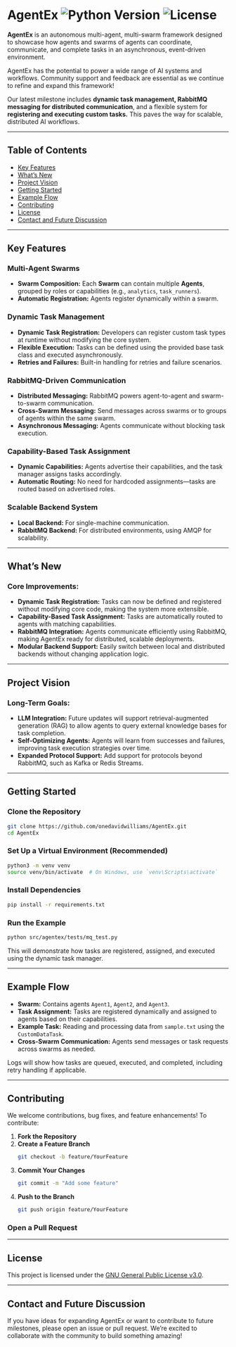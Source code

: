 # **AgentEx** ![Python Version](https://img.shields.io/badge/python-3.8+-blue.svg) ![License](https://img.shields.io/badge/License-GPLv3-blue.svg)

**AgentEx** is an autonomous multi-agent, multi-swarm framework designed to showcase how agents and swarms of agents can coordinate, communicate, and complete tasks in an asynchronous, event-driven environment.

AgentEx has the potential to power a wide range of AI systems and workflows. Community support and feedback are essential as we continue to refine and expand this framework!

Our latest milestone includes **dynamic task management, RabbitMQ messaging for distributed communication**, and a flexible system for **registering and executing custom tasks.** This paves the way for scalable, distributed AI workflows.

---

## **Table of Contents**
- [Key Features](#key-features)
- [What’s New](#whats-new)
- [Project Vision](#project-vision)
- [Getting Started](#getting-started)
- [Example Flow](#example-flow)
- [Contributing](#contributing)
- [License](#license)
- [Contact and Future Discussion](#contact-and-future-discussion)

---

## **Key Features**

### **Multi-Agent Swarms**
- **Swarm Composition:** Each **Swarm** can contain multiple **Agents**, grouped by roles or capabilities (e.g., `analytics`, `task_runners`).
- **Automatic Registration:** Agents register dynamically within a swarm.

### **Dynamic Task Management**
- **Dynamic Task Registration:** Developers can register custom task types at runtime without modifying the core system.
- **Flexible Execution:** Tasks can be defined using the provided base task class and executed asynchronously.
- **Retries and Failures:** Built-in handling for retries and failure scenarios.

### **RabbitMQ-Driven Communication**
- **Distributed Messaging:** RabbitMQ powers agent-to-agent and swarm-to-swarm communication.
- **Cross-Swarm Messaging:** Send messages across swarms or to groups of agents within the same swarm.
- **Asynchronous Messaging:** Agents communicate without blocking task execution.

### **Capability-Based Task Assignment**
- **Dynamic Capabilities:** Agents advertise their capabilities, and the task manager assigns tasks accordingly.
- **Automatic Routing:** No need for hardcoded assignments—tasks are routed based on advertised roles.

### **Scalable Backend System**
- **Local Backend:** For single-machine communication.
- **RabbitMQ Backend:** For distributed environments, using AMQP for scalability.

---

## **What’s New**

### **Core Improvements:**
- **Dynamic Task Registration:** Tasks can now be defined and registered without modifying core code, making the system more extensible.
- **Capability-Based Task Assignment:** Tasks are automatically routed to agents with matching capabilities.
- **RabbitMQ Integration:** Agents communicate efficiently using RabbitMQ, making AgentEx ready for distributed, scalable deployments.
- **Modular Backend Support:** Easily switch between local and distributed backends without changing application logic.

---

## **Project Vision**

### **Long-Term Goals:**
- **LLM Integration:** Future updates will support retrieval-augmented generation (RAG) to allow agents to query external knowledge bases for task completion.
- **Self-Optimizing Agents:** Agents will learn from successes and failures, improving task execution strategies over time.
- **Expanded Protocol Support:** Add support for protocols beyond RabbitMQ, such as Kafka or Redis Streams.

---

## **Getting Started**

### **Clone the Repository**
```bash
git clone https://github.com/onedavidwilliams/AgentEx.git
cd AgentEx
```

### **Set Up a Virtual Environment (Recommended)**
```bash
python3 -m venv venv
source venv/bin/activate  # On Windows, use `venv\Scripts\activate`
```

### **Install Dependencies**
```bash
pip install -r requirements.txt
```

### **Run the Example**
```bash
python src/agentex/tests/mq_test.py
```
This will demonstrate how tasks are registered, assigned, and executed using the dynamic task manager.

---

## **Example Flow**
- **Swarm:** Contains agents `Agent1`, `Agent2`, and `Agent3`.
- **Task Assignment:** Tasks are registered dynamically and assigned to agents based on their capabilities.
- **Example Task:** Reading and processing data from `sample.txt` using the `CustomDataTask`.
- **Cross-Swarm Communication:** Agents send messages or task requests across swarms as needed.

Logs will show how tasks are queued, executed, and completed, including retry handling if applicable.

---

## **Contributing**

We welcome contributions, bug fixes, and feature enhancements! To contribute:

1. **Fork the Repository**
2. **Create a Feature Branch**
    ```bash
    git checkout -b feature/YourFeature
    ```
3. **Commit Your Changes**
    ```bash
    git commit -m "Add some feature"
    ```
4. **Push to the Branch**
    ```bash
    git push origin feature/YourFeature
    ```

### **Open a Pull Request**

---

## **License**
This project is licensed under the [GNU General Public License v3.0](LICENSE).

---

## **Contact and Future Discussion**
If you have ideas for expanding AgentEx or want to contribute to future milestones, please open an issue or pull request. We’re excited to collaborate with the community to build something amazing!
